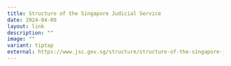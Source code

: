 ```yaml
---
title: Structure of the Singapore Judicial Service
date: 2024-04-09
layout: link
description: ""
image: ""
variant: tiptap
external: https://www.jsc.gov.sg/structure/structure-of-the-singapore-judicial-service/
---
```

